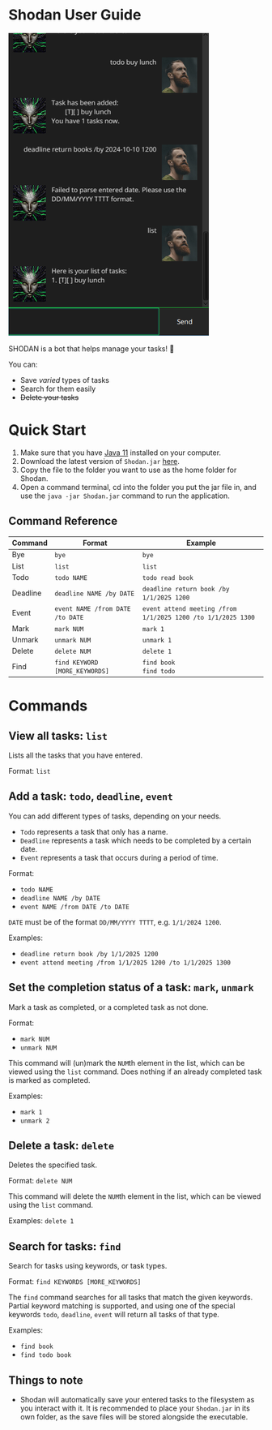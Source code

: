 # Shodan User Guide

![Product Image](UI.png)

SHODAN is a bot that helps manage your tasks! 🤖

You can:
- Save _varied_ types of tasks
- Search for them easily
- ~~Delete your tasks~~

# Quick Start
1. Make sure that you have [Java 11](https://www.oracle.com/java/technologies/javase/jdk11-archive-downloads.html) installed on your computer.
2. Download the latest version of `Shodan.jar` [here](https://github.com/angsongyee/ip/releases/tag/A-BetterGui).
3. Copy the file to the folder you want to use as the home folder for Shodan.
4. Open a command terminal, cd into the folder you put the jar file in, and use the `java -jar Shodan.jar` command to run the application.
   
## Command Reference

| Command  | Format                                | Example |
|----------|---------------------------------------|---------|
| Bye      | `bye`                                 | `bye`
| List     | `list`                                | `list`
| Todo     | `todo NAME`                           | `todo read book` 
| Deadline | `deadline NAME /by DATE`              | `deadline return book /by 1/1/2025 1200`
| Event    | `event NAME /from DATE /to DATE`      | `event attend meeting /from 1/1/2025 1200 /to 1/1/2025 1300`
| Mark     | `mark NUM`                            | `mark 1` 
| Unmark   | `unmark NUM`                          | `unmark 1`
| Delete   | `delete NUM`                          | `delete 1`
| Find     | `find KEYWORD [MORE_KEYWORDS]`        | `find book` <br> `find todo`

# Commands

## View all tasks: `list`
Lists all the tasks that you have entered.

Format: `list`


## Add a task: `todo`, `deadline`, `event`
You can add different types of tasks, depending on your needs.

  * `Todo` represents a task that only has a name.
  * `Deadline` represents a task which needs to be completed by a certain date.
  * `Event` represents a task that occurs during a period of time.

Format:
  - `todo NAME`
  - `deadline NAME /by DATE`
  - `event NAME /from DATE /to DATE`

`DATE` must be of the format `DD/MM/YYYY TTTT`, e.g. `1/1/2024 1200`.

Examples:
  - `deadline return book /by 1/1/2025 1200`
  - `event attend meeting /from 1/1/2025 1200 /to 1/1/2025 1300`

## Set the completion status of a task: `mark`, `unmark`
Mark a task as completed, or a completed task as not done.

Format:
  - `mark NUM`
  - `unmark NUM`

This command will (un)mark the `NUM`th element in the list, which can be viewed using the `list` command.
Does nothing if an already completed task is marked as completed.

Examples:
  - `mark 1`
  - `unmark 2`

## Delete a task: `delete`
Deletes the specified task.

Format: `delete NUM`

This command will delete the `NUM`th element in the list, which can be viewed using the `list` command.

Examples: `delete 1`

## Search for tasks: `find`
Search for tasks using keywords, or task types.

Format: `find KEYWORDS [MORE_KEYWORDS]`

The `find` command searches for all tasks that match the given keywords. Partial keyword matching is supported,
and using one of the special keywords `todo`, `deadline`, `event` will return all tasks of that type.

Examples:
  - `find book`
  - `find todo book`

## Things to note
- Shodan will automatically save your entered tasks to the filesystem as you interact with it. It is recommended to place your `Shodan.jar` in its own folder, as the save files will be stored alongside the executable.
